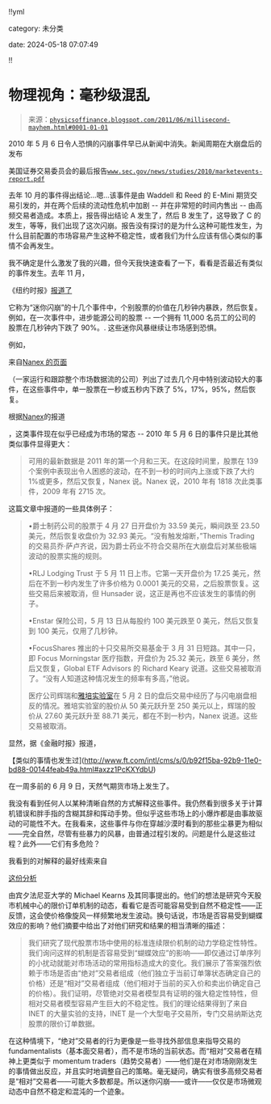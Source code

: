 !!yml

category: 未分类

date: 2024-05-18 07:07:49

!!

# 物理视角：毫秒级混乱

> 来源：[`physicsoffinance.blogspot.com/2011/06/millisecond-mayhem.html#0001-01-01`](http://physicsoffinance.blogspot.com/2011/06/millisecond-mayhem.html#0001-01-01)

2010 年 5 月 6 日令人恐惧的闪崩事件早已从新闻中消失。新闻周期在大崩盘后的发布

美国证券交易委员会的最后报告[`www.sec.gov/news/studies/2010/marketevents-report.pdf`](http://www.sec.gov/news/studies/2010/marketevents-report.pdf)

去年 10 月的事件得出结论...嗯...该事件是由 Waddell 和 Reed 的 E-Mini 期货交易引发的，并在两个后续的流动性危机中加剧 -- 并在非常短的时间内售出 -- 由高频交易者造成。本质上，报告得出结论 A 发生了，然后 B 发生了，这导致了 C 的发生，等等，我们出现了这次闪崩。报告没有探讨的是为什么这种可能性发生，为什么目前配置的市场容易产生这种不稳定性，或者我们为什么应该有信心类似的事情不会再发生。

我不确定是什么激发了我的兴趣，但今天我快速查看了一下，看看是否最近有类似的事件发生。去年 11 月，

《纽约时报》[报道了](http://www.nytimes.com/2010/11/09/business/09flash.html?=dbk)

它称为“迷你闪崩”的十几个事件中，个别股票的价值在几秒钟内暴跌，然后恢复。例如，在一次事件中，进步能源公司的股票 -- 一个拥有 11,000 名员工的公司的股票在几秒钟内下跌了 90%。. 这些迷你风暴继续让市场感到恐惧。

例如，

来自[Nanex 的页面](http://www.nanex.net/FlashCrash/FlashCrashAnalysis.html)

（一家运行和跟踪整个市场数据流的公司）列出了过去几个月中特别波动较大的事件，在这些事件中，单一股票在一秒或五秒内下跌了 5%，17%，95%，然后恢复。

根据[Nanex](http://www.usatoday.com/money/markets/2011-05-16-mini-flash-crashes-market-worry_n.htm)的报道

，这类事件现在似乎已经成为市场的常态 -- 2010 年 5 月 6 日的事件只是比其他类似事件显得更大：

> 可用的最新数据是 2011 年的第一个月和三天。在这段时间里，股票在 139 个案例中表现出令人困惑的波动，在不到一秒的时间内上涨或下跌了大约 1%或更多，然后又恢复，Nanex 说。Nanex 说，2010 年有 1818 次此类事件，2009 年有 2715 次。

这篇文章中报道的一些具体例子：

> •爵士制药公司的股票于 4 月 27 日开盘价为 33.59 美元，瞬间跌至 23.50 美元，然后恢复收盘价为 32.93 美元。“没有触发熔断，”Themis Trading 的交易员乔·萨卢齐说，因为爵士药业不符合交易所在大崩盘后对某些极端波动的股票实施的规则。
> 
> •RLJ Lodging Trust 于 5 月 11 日上市。它第一天开盘价为 17.25 美元，然后在不到一秒内发生了许多价格为 0.0001 美元的交易，之后股票恢复。这些交易后来被取消，但 Hunsader 说，这正是再也不应该发生的事情的例子。
> 
> •Enstar 保险公司，5 月 13 日从每股约 100 美元跌至 0 美元，然后又恢复到 100 美元，仅用了几秒钟。
> 
> •FocusShares 推出的十只交易所交易基金于 3 月 31 日短路。其中一只，即 Focus Morningstar 医疗指数，开盘价为 25.32 美元，跌至 6 美分，然后又恢复，Global ETF Advisors 的 Richard Keary 说道。这些交易被取消了。“没有人知道这种情况发生的频率有多高，”他说。
> 
> 医疗公司辉瑞和[雅培实验室](http://content.usatoday.com/topics/topic/Abbott+Labs "More news, photos about Abbott Labs")在 5 月 2 日的盘后交易中经历了与闪电崩盘相反的情况。雅培实验室的股价从 50 美元跃升至 250 美元以上，辉瑞的股价从 27.60 美元跃升至 88.71 美元，都在不到一秒内，Nanex 说道。这些交易被取消。

显然，据《金融时报》报道，

【类似的事情也发生过](http://www.ft.com/intl/cms/s/0/b92f15ba-92b9-11e0-bd88-00144feab49a.html#axzz1PcKXYdbU)

在一周多前的 6 月 9 日，天然气期货市场上发生了。

我没有看到任何人以某种清晰自然的方式解释这些事件。我仍然看到很多关于计算机错误和胖手指的含糊其辞和挥动手势。但似乎这些市场上的小爆炸都是由事故驱动的可能性不大。在我看来，这些事件与你在穿越沙漠时看到的那些尘暴更为相似——完全自然，尽管有些暴力的风暴，由普通过程引发的。问题是什么是这些过程？此外——它们有多危险？

我看到的对解释的最好线索来自

[这份分析](http://www.cis.upenn.edu/%7Emkearns/papers/limstab.pdf)

由宾夕法尼亚大学的 Michael Kearns 及其同事提出的。他们的想法是研究今天股市机械中心的限价订单机制的动态，看看它是否可能容易受到自然不稳定性——正反馈，这会使价格像旋风一样频繁地发生波动。换句话说，市场是否容易受到蝴蝶效应的影响？他们摘要中给出了对他们研究和结果的相当清晰的描述：

> 我们研究了现代股票市场中使用的标准连续限价机制的动力学稳定性特性。我们询问这样的机制是否容易受到“蝴蝶效应”的影响——即仅通过订单序列的小扰动就能对市场活动的常用指标造成大的变化。我们展示了答案强烈依赖于市场是否由“绝对”交易者组成（他们独立于当前订单簿状态确定自己的价格）还是“相对”交易者组成（他们相对于当前的买入价和卖出价确定自己的价格）。我们证明，尽管绝对交易者模型具有证明的强大稳定性特性，但相对交易者模型容易产生巨大的不稳定性。我们的理论结果得到了来自 INET 的大量实验的支持，INET 是一个大型电子交易所，专门交易纳斯达克股票的限价订单数据。

在这种情境下，“绝对”交易者的行为更像是一些寻找外部信息来指导交易的 fundamentalists（基本面交易者），而不是市场的当前状态。而“相对”交易者在精神上更类似于 momentum traders（趋势交易者）——他们是在对市场刚刚发生的事情做出反应，并且实时地调整自己的策略。毫无疑问，确实有很多高频交易者是“相对”交易者——可能大多数都是。所以迷你闪崩——或许——仅仅是市场微观动态中自然不稳定和混沌的一个迹象。

